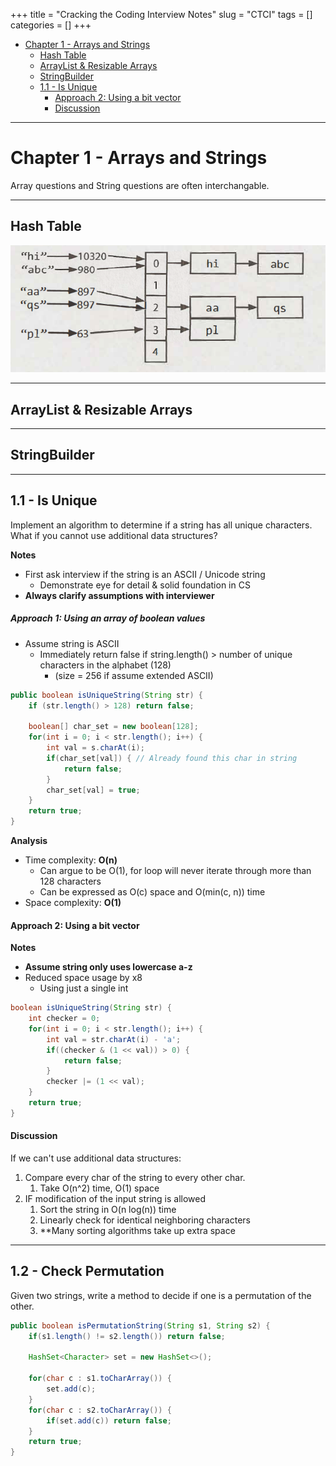 +++ 
title = "Cracking the Coding Interview Notes"
slug = "CTCI" 
tags = []
categories = []
+++

- [Chapter 1 - Arrays and Strings](#chapter-1---arrays-and-strings)
  - [Hash Table](#hash-table)
  - [ArrayList & Resizable Arrays](#arraylist--resizable-arrays)
  - [StringBuilder](#stringbuilder)
  - [1.1 - Is Unique](#11---is-unique)
      - [Approach 2: Using a bit vector](#approach-2-using-a-bit-vector)
      - [Discussion](#discussion)

---

# Chapter 1 - Arrays and Strings

Array questions and String questions are often interchangable.

---

## Hash Table

![Hash ](content/images/hash-table.png)

---

## ArrayList & Resizable Arrays

---

## StringBuilder


---

## 1.1 - Is Unique

Implement an algorithm to determine if a string has all unique characters. What if you cannot use additional data structures?

**Notes**

- First ask interview if the string is an ASCII / Unicode string
  - Demonstrate eye for detail & solid foundation in CS
- **Always clarify assumptions with interviewer**

##### Approach 1: Using an array of boolean values

- Assume string is ASCII
  - Immediately return false if string.length() > number of unique characters in the alphabet (128)
    - (size = 256 if assume extended ASCII)
  
```java
public boolean isUniqueString(String str) {
    if (str.length() > 128) return false;

    boolean[] char_set = new boolean[128];
    for(int i = 0; i < str.length(); i++) {
        int val = s.charAt(i);
        if(char_set[val]) { // Already found this char in string
            return false;
        } 
        char_set[val] = true;
    }
    return true;
}
```

**Analysis**

- Time complexity: **O(n)**
  - Can argue to be O(1), for loop will never iterate through more than 128 characters
  - Can be expressed as O(c) space and O(min(c, n)) time
- Space complexity: **O(1)**

#### Approach 2: Using a bit vector

**Notes**

- **Assume string only uses lowercase a-z**
- Reduced space usage by x8
  - Using just a single int

```java
boolean isUniqueString(String str) {
    int checker = 0;
    for(int i = 0; i < str.length(); i++) {
        int val = str.charAt(i) - 'a';
        if((checker & (1 << val)) > 0) {
            return false;
        }
        checker |= (1 << val);
    }
    return true;
}
```

#### Discussion

If we can't use additional data structures:

1. Compare every char of the string to every other char.
   1. Take O(n^2) time, O(1) space
2. IF modification of the input string is allowed
   1. Sort the string in O(n log(n)) time
   2. Linearly check for identical neighboring characters
   3. **Many sorting algorithms take up extra space

---

## 1.2 - Check Permutation

Given two strings, write a method to decide if one is a permutation of the other.

```java
public boolean isPermutationString(String s1, String s2) {
    if(s1.length() != s2.length()) return false;

    HashSet<Character> set = new HashSet<>();

    for(char c : s1.toCharArray()) {
        set.add(c);
    }
    for(char c : s2.toCharArray()) {
        if(set.add(c)) return false;
    }
    return true;
}
```

